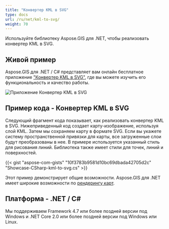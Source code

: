 ```yaml
---
title: "Конвертер KML в SVG"
type: docs
url: /ru/net/kml-to-svg/
weight: 70
---
```


Используйте библиотеку Aspose.GIS для .NET, чтобы реализовать конвертер KML в SVG.

## **Живой пример**

Aspose.GIS для .NET / C# представляет вам онлайн бесплатное приложение ["Конвертер KML в SVG"](https://products.aspose.app/gis/viewer/kml-to-svg), где вы можете изучить его функциональность и качество работы.

![Приложение Конвертер KML в SVG](viewer.png)

## **Пример кода - Конвертер KML в SVG**

Следующий фрагмент кода показывает, как реализовать конвертер KML в SVG. Нижеприведенный код создает карту-изображение, используя слой KML. Затем мы сохраняем карту в формате SVG. Если вы укажете систему пространственной привязки для карты, все загруженные слои будут преобразованы в нее.
В примере используется указанный стиль для рисования линий. Библиотека также имеет стили для точек, линий и поверхностей.

{{< gist "aspose-com-gists" "10f3783b9581d10bc69dbada42705d2c" "Showcase-CSharp-kml-to-svg.cs" >}}

Этот пример демонстрирует общие возможности. Aspose.GIS для .NET имеет широкие возможности по [рендерингу карт](https://docs.aspose.com/gis/net/map-rendering/).

## **Платформа - .NET / C#**

Мы поддерживаем Framework 4.7 или более поздней версии под Windows и .NET Core 2.0 или более поздней версии под Windows или Linux.
